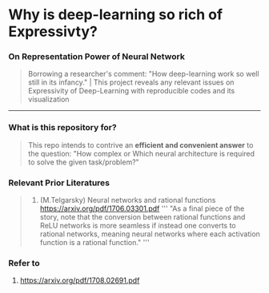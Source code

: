 
# Why is deep-learning so rich of Expressivty?

### On Representation Power of Neural Network
> Borrowing a researcher's comment: "How deep-learning work so well still in its infancy." | This project reveals any relevant issues on Expressivity of Deep-Learning with reproducible codes and its visualization

----

### What is this repository for?
> This repo intends to contrive an **efficient and convenient answer** to the question: "How complex or Which neural architecture is required to solve the given task/problem?"  

### Relevant Prior Literatures

> 1. (M.Telgarsky) Neural networks and rational functions <br/> https://arxiv.org/pdf/1706.03301.pdf
'''
"As a final piece of the story, note that the conversion between rational functions and ReLU networks is more seamless if instead one converts to rational networks, meaning neural networks where each activation function is a rational
function."
'''
### Refer to
1. https://arxiv.org/pdf/1708.02691.pdf

